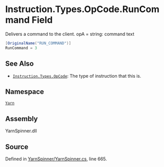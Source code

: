 # Instruction.Types.OpCode.RunCommand Field

Delivers a command to the client.
opA = string: command text


```csharp
[OriginalName("RUN_COMMAND")]
RunCommand = 3
```



## See Also
* [`Instruction.Types.OpCode`](/api/csharp/yarn/instruction.types.opcode.md): 
The type of instruction that this is.

## Namespace
[`Yarn`](/api/csharp/yarn/README.md)

## Assembly
YarnSpinner.dll

## Source
Defined in [YarnSpinner/YarnSpinner.cs](https://github.com/YarnSpinnerTool/YarnSpinner//blob/develop/YarnSpinner/YarnSpinner.cs#L665), line 665.
